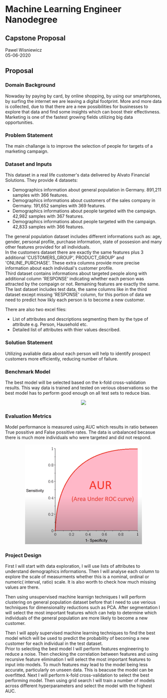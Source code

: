 # Machine Learning Engineer Nanodegree
## Capstone Proposal
Pawel Wisniewicz  
05-06-2020

## Proposal

### Domain Background

Nowaday by paying by card, by online shopping, by using our smartphones, by surfing the internet we are leaving a digital footprint.
More and more data is collected, due to that there are a new possibilities for businesses to explore that data and find some insights 
which can boost their effectivness. Marketing is one of the fastest growing fields utilizing big data opportunities.

### Problem Statement

The main challange is to improve the selection of people for targets of a marketing campaign.

### Dataset and Inputs

This dataset in a real life customer's data delivered by Alvato Financial Solutions. They provide 4 datasets:
- Demographics information about general population in Germany. 891,211 samples with 366 features.
- Demographics informations about customers of the sales company in Germany. 191,652 samples with 369 features.
- Demographics informations about people targeted with the campaign. 42,982 samples with 367 features.
- Demographics informations about people targeted with the campaign. 42,833 samples with 366 features.

The general population dataset includes different informations such as: age, gender, personal profile, purchase information, 
state of possesion and many other features provided for all individuals.    
In the customers dataset there are exactly the same features plus 3 additional 'CUSTOMERS_GROUP', PRODUCT_GROUP' and 'ONLINE_PURCHASE'.
These extra columns provide more precise information about each individual's customer profile.  
Third dataset contains informations about targeted people along with additional column 'RESPONSE' indicating whether each person was
attracted by the compaign or not. Remaining features are exactly the same.  
The last dataset includes test data, the same columns like in the third dataset except missing 'RESPONSE' column, for this portion of data we need to predict how likly each person is to become a new customer.  

There are also two excel files:
- List of attributes and descriptions segmenting them by the type of attribute e.g. Person, Hausehold etc.
- Detailed list of attributes with thier values described.

### Solution Statement

Utilizing avaliable data about each person will help to identify prospect customers more efficiently, reducing number of failure.


### Benchmark Model

The best model will be selected based on the k-fold cross-validation results. This way data is trained and tested on verious observations so the best model has to perform good enough on all test sets to reduce bias.
<p align="center">
  <img src="https://render.githubusercontent.com/render/math?math=Err(x) = Bias^{2} %2BVariance %2BIrreducible Error">
</p>

### Evaluation Metrics

Model performance is measured using AUC which results in ratio between True possitive and False possitive rates. The data is unbalanced becasue there is much more individuals who were targeted and did not respond. 
<p align="center">
  <img src="image/roc_auc.png">
</p>

### Project Design

First I will start with data exploration, I will use lists of attributes to understand demographics informations. Then I will analyse each column to explore the scale of measurments whether this is a nominal, ordinal or numeric( interval, ratio) scale. It is also worth to check how much missing values are there.  

Then using unsupervised machine learnign techniques I will perform clustering on general population dataset before that I need to use verious techniques for dimensionality reductions such as PCA. After segmentation I will select the most important features which can help to determine which individuals of the general population are more likely to become a new customer.  

Then I will apply supervised machine learning techniques to find the best model which will be used to predict the probability of becoming a new customer for each individual in the test dataset.  
Prior to selecting the best model I will perform features engineering to reduce a noise. Then checking the correlation between features and using recursive feature elimination I will select the most important features to input into models. To much features may lead to the model being less accurate, particularly on unseen data. This is beacuse the model can be overfitted. Next I will perform k-fold cross-validation to select the best performing model. Then using grid search I will train a number of models across different hyperparameters and select the model with the highest AUC.
